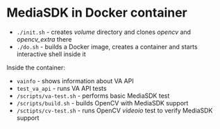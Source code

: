 MediaSDK in Docker container
============================

- `./init.sh` - creates _volume_ directory and clones _opencv_ and _opencv_extra_ there
- `./do.sh` - builds a Docker image, creates a container and starts interactive shell inside it

Inside the container:
- `vainfo` - shows information about VA API
- `test_va_api` - runs VA API tests
- `/scripts/va-test.sh` - performs basic MediaSDK test
- `/scripts/build.sh` - builds OpenCV with MediaSDK support
- `/sctipts/cv-test.sh` - runs OpenCV _videoio_ test to verify MediaSDK support
